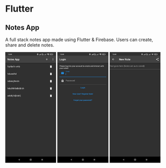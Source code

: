 # Flutter

## Notes App

A full stack notes app made using Flutter & Firebase.
Users can create, share and delete notes.

<p float="left">
<img src="./img/notes-homepage.jpeg" height="350px" alt="homepage of notes app"/>
<img src="./img/notes-loginpage.jpeg" height="350px" alt="loginpage of notes app"/>
<img src="./img/notes-newnotepage.jpeg" height="350px" alt="new note page of notes app"/>
</p>

